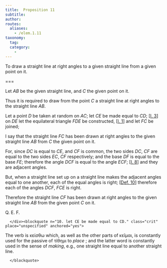 ```yaml
---
title:  Proposition 11
subtitle: 
author:
routes:
  aliases:
    - /elem.1.11
taxonomy:
  tag:
  category:
    - 
---
```


To draw a straight line at right angles to a given straight line from a given point on it.


===

<p>Let <em>AB</em> be the given straight line, and <em>C</em> the given point on it. <lb n="5"/></p>


<p>Thus it is required to draw from the point <em>C</em> a straight line at right angles to the straight line <em>AB</em>.</p>


<p>Let a point <em>D</em> be taken at random on <em>AC</em>; <lb n="10"/>let <em>CE</em> be made equal to <em>CD</em>; [<a href="/elem.1.3">I. 3</a>] on <em>DE</em> let the equilateral triangle <em>FDE</em> be constructed, [<a href="/elem.1.1">I. 1</a>] and let <em>FC</em> be joined; </p>


<p>I say that the straight line <em>FC</em> has been drawn at right <lb n="15"/>angles to the given straight line <em>AB</em> from <em>C</em> the given point on it.</p>


<p>For, since <em>DC</em> is equal to <em>CE</em>, and <em>CF</em> is common, <span class="center">the two sides <em>DC</em>, <em>CF</em> are equal to the two sides <em>EC</em>, <lb n="20"/><em>CF</em> respectively;</span> and the base <em>DF</em> is equal to the base <em>FE</em>; <span class="center">therefore the angle <em>DCF</em> is equal to the angle <em>ECF</em>; [<a href="/elem.1.8">I. 8</a>]</span> and they are adjacent angles.</p>


<p>But, when a straight line set up on a straight line makes <lb n="25"/>the adjacent angles equal to one another, each of the equal angles is right; [<a href="/elem.1.def.10">Def. 10</a>] <span class="center">therefore each of the angles <em>DCF</em>, <em>FCE</em> is right.</span></p>


<p>Therefore the straight line <em>CF</em> has been drawn at right angles to the given straight line <em>AB</em> from the given point <lb n="30"/><em>C</em> on it.</p>

<div class="QED">
       
<p>Q. E. F.</p>

      </div><blockquote n="10. let CE be made equal to CD." class="crit" place="unspecified" anchored="yes">
       
<p>The verb is <foreign lang="greek">κείσθω</foreign> which, as well as the other parts of <foreign lang="greek">κεῖμαι</foreign>, is constantly used for the passive of <foreign lang="greek">τίθημι</foreign> <quote>to <em>place</em></quote>
; and the latter word is constantly used in the sense of <em>making</em>, e.g., one straight line equal to another straight line.</p>

      </blockquote>
